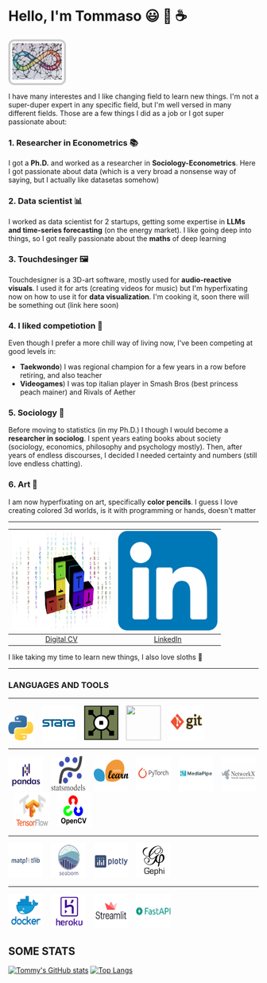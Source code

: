# Hello, I'm Tommaso 😃 🌈 ☕

<p align="center">
  <div style="display: inline-block; border: 4px solid #ccc; border-radius: 12px; padding: 4px;">
    <img src="https://github.com/tommella90/tommella90/blob/main/images/neuro.jpeg" 
         width="100" height="73" 
         alt="Neurodiversity art">
  </div>
</p>

I have many interestes and I like changing field to learn new things. I'm not a super-duper expert in any specific field, but I'm well versed in many different fields. Those are a few things I did as a job or I got super passionate about:

### 1. Researcher in Econometrics 📚
I got a **Ph.D.** and worked as a researcher in **Sociology-Econometrics**. Here I got passionate about data (which is a very broad a nonsense way of saying, but I actually like datasetas somehow)

### 2. Data scientist 📊
I worked as data scientist for 2 startups, getting some expertise in **LLMs and time-series forecasting** (on the energy market). I like going deep into things, so I got really passionate about the **maths** of deep learning

### 3. Touchdesinger 🖼️
Touchdesigner is a 3D-art software, mostly used for **audio-reactive visuals**. I used it for arts (creating videos for music) but I'm hyperfixating now on how to use it for **data visualization**. I'm cooking it, soon there will be something out (link here soon)

### 4. I liked competiotion 🥋
Even though I prefer a more chill way of living now, I've been competing at good levels in:
- **Taekwondo**) I was regional champion for a few years in a row before retiring, and also teacher
- **Videogames**) I was top italian player in Smash Bros (best princess peach mainer) and Rivals of Aether

### 5. Sociology 🌆
Before moving to statistics (in my Ph.D.) I though I would become a **researcher in sociolog**. I spent years eating books about society (sociology, economics, philosophy and psychology mostly). Then, after years of endless discourses, I decided I needed certainty and numbers (still love endless chatting). 

### 6. Art 🎨
I am now hyperfixating on art, specifically **color pencils**. I guess I love creating colored 3d worlds, is it with programming or hands, doesn't matter

____________________________________________________________________
| <a href="https://tommella90-website.vercel.app/cv"><img src="https://github.com/tommella90/tommella90/blob/main/images/mylogo2.png" width="200" height="200"></a> | <a href="https://www.linkedin.com/in/tommaso-ramella-dsmla/"><img src="https://github.com/tommella90/tommella90/blob/main/images/linkedin.png" width="200" height="200"></a> |
| :----------------------------------------------------------------------------------------------------------------------------------------------------------------------------------: | :-----------------------------------------------------------------------------------------------------------------------------------------------------------------------------------: |
| [Digital CV](https://tommella90-digital-cv-app-w845um.streamlit.app/) | [LinkedIn](https://www.linkedin.com/in/tommaso-ramella-dsmla/) |


I like taking my time to learn new things, I also love sloths :sloth:

____
### LANGUAGES AND TOOLS
---
[<img src="https://github.com/tommella90/tommella90/blob/main/images/python_logo.png" width="50" height="50">](https://www.python.org/) &nbsp;&nbsp; [<img src="https://github.com/tommella90/tommella90/blob/main/images/stata_logo.png" width="70" height="70">](https://www.stata.com/) &nbsp;&nbsp;   [<img src="https://github.com/tommella90/tommella90/blob/main/images/td.png" width="70" height="70">](https://derivative.ca/)  &nbsp;&nbsp;  [<img src="https://github.com/tommella90/tommella90/blob/main/images/sql.ico" width="70" height="70">](https://www.mysql.com/)  &nbsp;&nbsp; [<img src="https://github.com/tommella90/tommella90/blob/main/images/gitbash.png" width="70" height="70">](https://git-scm.com/)  &nbsp;&nbsp;

---
[<img src="https://github.com/tommella90/tommella90/blob/main/images/pandas.png" width="70" height="70">](https://pandas.pydata.org/) &nbsp;&nbsp; [<img src="https://github.com/tommella90/tommella90/blob/main/images/statsmodel.png" width="70" height="70">](https://pypi.org/project/statsmodels/) &nbsp;&nbsp; [<img src="https://github.com/tommella90/tommella90/blob/main/images/sci-learn.png" width="70" height="70">](https://scikit-learn.org/stable/) &nbsp;&nbsp; [<img src="https://github.com/tommella90/tommella90/blob/main/images/pytorch.png" width="70" height="70">](https://pytorch.org/) &nbsp;&nbsp; [<img src="https://github.com/tommella90/tommella90/blob/main/images/mediapipe.png" width="70" height="70">](https://google.github.io/mediapipe/) &nbsp;&nbsp; [<img src="https://github.com/tommella90/tommella90/blob/main/images/ntwx.png" width="70" height="70">](https://networkx.org/) &nbsp;&nbsp; [<img src="https://github.com/tommella90/tommella90/blob/main/images/tf.png" width="70" height="70">](https://www.tensorflow.org/?hl=it) &nbsp;&nbsp; [<img src="https://github.com/tommella90/tommella90/blob/main/images/opencv.png" width="70" height="70">](https://opencv.org/)


---
[<img src="https://github.com/tommella90/tommella90/blob/main/images/plt.png" width="70" height="70">](https://matplotlib.org/) &nbsp;&nbsp; [<img src="https://github.com/tommella90/tommella90/blob/main/images/seaborn.png" width="70" height="70">](https://seaborn.pydata.org/) &nbsp;&nbsp; [<img src="https://github.com/tommella90/tommella90/blob/main/images/plotly.png" width="70" height="70">](https://plotly.com/) &nbsp;&nbsp; [<img src="https://github.com/tommella90/tommella90/blob/main/images/ghephi.png" width="70" height="70">](https://gephi.org/) &nbsp;&nbsp;

---
[<img src="https://github.com/tommella90/tommella90/blob/main/images/docker.png" width="70" height="70">](https://www.docker.com/) &nbsp;&nbsp; [<img src="https://github.com/tommella90/tommella90/blob/main/images/heroku.png" width="70" height="70">](https://github.com/heroku) &nbsp;&nbsp; [<img src="https://github.com/tommella90/tommella90/blob/main/images/streamlit.png" width="70" height="70">](https://streamlit.io/) &nbsp;&nbsp; [<img src="https://github.com/tommella90/tommella90/blob/main/images/fastapi.png" width="70" height="70">](https://fastapi.tiangolo.com/) &nbsp;&nbsp;

## SOME STATS 
[![Tommy's GitHub stats](https://github-readme-stats.vercel.app/api?username=tommella90&show_icons=true&theme=classic)](https://github.com/tommella90/github-readme-stats)
[![Top Langs](https://github-readme-stats.vercel.app/api/top-langs/?username=tommella90&show_icons=true&theme=classic)](https://github.com/tommella90/github-readme-stats)
 
